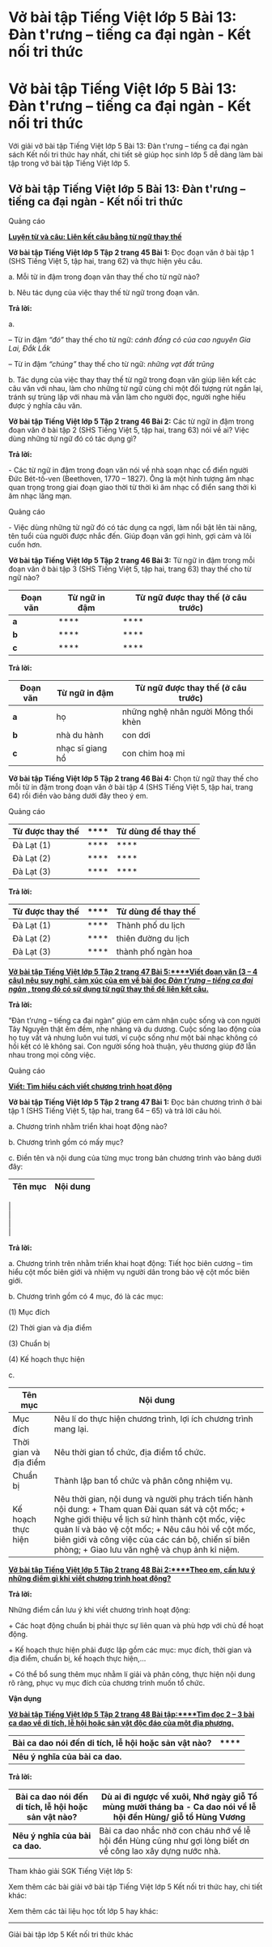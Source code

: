 # Vở bài tập Tiếng Việt lớp 5 Bài 13: Đàn t'rưng – tiếng ca đại ngàn - Kết nối tri thức

# Vở bài tập Tiếng Việt lớp 5 Bài 13: Đàn t'rưng – tiếng ca đại ngàn - Kết nối tri thức

Với giải vở bài tập Tiếng Việt lớp 5 Bài 13: Đàn t'rưng – tiếng ca đại ngàn sách Kết nối tri thức hay nhất, chi tiết sẽ giúp học sinh lớp 5 dễ dàng làm bài tập trong vở bài tập Tiếng Việt lớp 5.

## Vở bài tập Tiếng Việt lớp 5 Bài 13: Đàn t'rưng – tiếng ca đại ngàn - Kết nối tri thức

Quảng cáo

[**Luyện từ và câu: Liên kết câu bằng từ ngữ thay thế**](https://vietjack.com/vbt-tieng-viet-5-kn/luyen-tu-va-cau-lien-ket-cau-bang-tu-ngu-thay-the.jsp)

**Vở bài tập Tiếng Việt lớp 5 Tập 2 trang 45 Bài 1:** Đọc đoạn văn ở bài tập 1 (SHS Tiếng Việt 5, tập hai, trang 62) và thực hiện yêu cầu.

a. Mỗi từ in đậm trong đoạn văn thay thế cho từ ngữ nào?

b. Nêu tác dụng của việc thay thế từ ngữ trong đoạn văn.

**Trả lời:**

a.

– Từ in đậm  _“đó”_ thay thế cho từ ngữ:  _cánh đồng cỏ của cao nguyên Gia Lai, Đắk Lắk_

– Từ in đậm  _“chúng”_ thay thế cho từ ngữ:  _những vạt đất trũng_

b. Tác dụng của việc thay thay thế từ ngữ trong đoạn văn giúp liên kết các câu văn với nhau, làm cho những từ ngữ cùng chỉ một đối tượng rút ngắn lại, tránh sự trùng lặp với nhau mà vẫn làm cho người đọc, người nghe hiểu được ý nghĩa câu văn.

**Vở bài tập Tiếng Việt lớp 5 Tập 2 trang 46 Bài 2:** Các từ ngữ in đậm trong đoạn văn ở bài tập 2 (SHS Tiếng Việt 5, tập hai, trang 63) nói về ai? Việc dùng những từ ngữ đó có tác dụng gì?

**Trả lời:**

\- Các từ ngữ in đậm trong đoạn văn nói về nhà soạn nhạc cổ điển người Đức Bét-tô-ven (Beethoven, 1770 – 1827). Ông là một hình tượng âm nhạc quan trọng trong giai đoạn giao thời từ thời kì âm nhạc cổ điển sang thời kì âm nhạc lãng mạn.

Quảng cáo

\- Việc dùng những từ ngữ đó có tác dụng ca ngợi, làm nổi bật lên tài năng, tên tuổi của người được nhắc đến. Giúp đoạn văn gợi hình, gợi cảm và lôi cuốn hơn.

**Vở bài tập Tiếng Việt lớp 5 Tập 2 trang 46 Bài 3:** Từ ngữ in đậm trong mỗi đoạn văn ở bài tập 3 (SHS Tiếng Việt 5, tập hai, trang 63) thay thế cho từ ngữ nào?

**Đoạn văn** |  **Từ ngữ in đậm** |  **Từ ngữ được thay thế (ở câu trước)**  
---|---|---  
**a** |  **** |  ****  
**b** |  **** |  ****  
**c** |  **** |  ****  
  
**Trả lời:**

**Đoạn văn** |  **Từ ngữ in đậm** |  **Từ ngữ được thay thế (ở câu trước)**  
---|---|---  
**a** |  họ |  những nghệ nhân người Mông thổi khèn  
**b** |  nhà du hành |  con dơi  
**c** |  nhạc sĩ giang hồ |  con chim hoạ mi  
  
**Vở bài tập Tiếng Việt lớp 5 Tập 2 trang 46 Bài 4:** Chọn từ ngữ thay thế cho mỗi từ in đậm trong đoạn văn ở bài tập 4 (SHS Tiếng Việt 5, tập hai, trang 64) rồi điền vào bảng dưới đây theo ý em.

Quảng cáo

**Từ được thay thế** |  **** |  **Từ dùng để thay thế**  
---|---|---  
Đà Lạt (1) |  **** |  ****  
Đà Lạt (2) |  **** |  ****  
Đà Lạt (3) |  **** |  ****  
  
**Trả lời:**

**Từ được thay thế** |  **** |  **Từ dùng để thay thế**  
---|---|---  
Đà Lạt (1) |  **** |  Thành phố du lịch  
Đà Lạt (2) |  **** |  thiên đường du lịch  
Đà Lạt (3) |  **** |  thành phố ngàn hoa  
  
[**Vở bài tập Tiếng Việt lớp 5 Tập 2 trang 47 Bài 5:****Viết đoạn văn (3 – 4 câu) nêu suy nghĩ, cảm xúc của em về bài đọc _Đàn t’rưng – tiếng ca đại ngàn_ , trong đó có sử dụng từ ngữ thay thế để liên kết câu.**](https://vietjack.com/vbt-tieng-viet-5-kn/viet-doan-van-neu-suy-nghi-cam-xuc-cua-em-ve-bai-doc-vm.jsp)

**Trả lời:**

“Đàn t’rưng – tiếng ca đại ngàn” giúp em cảm nhận cuộc sống và con người Tây Nguyên thật êm đềm, nhẹ nhàng và du dương. Cuộc sống lao động của họ tuy vất vả nhưng luôn vui tươi, ví cuộc sống như một bài nhạc không có hồi kết có lẽ không sai. Con người sống hoà thuận, yêu thương giúp đỡ lẫn nhau trong mọi công việc.

Quảng cáo

[**Viết: Tìm hiểu cách viết chương trình hoạt động**](https://vietjack.com/vbt-tieng-viet-5-kn/viet-tim-hieu-cach-viet-chuong-trinh-hoat-dong.jsp)

**Vở bài tập Tiếng Việt lớp 5 Tập 2 trang 47 Bài 1:** Đọc bản chương trình ở bài tập 1 (SHS Tiếng Việt 5, tập hai, trang 64 – 65) và trả lời câu hỏi.

a. Chương trình nhằm triển khai hoạt động nào?

b. Chương trình gồm có mấy mục?

c. Điền tên và nội dung của từng mục trong bản chương trình vào bảng dưới đây:

**Tên mục** |  **Nội dung**  
---|---  
|   
|   
|   
|   
  
**Trả lời:**

a. Chương trình trên nhằm triển khai hoạt động: Tiết học biên cương – tìm hiểu cột mốc biên giới và nhiệm vụ người dân trong bảo vệ cột mốc biên giới.

b. Chương trình gồm có 4 mục, đó là các mục:

(1) Mục đích

(2) Thời gian và địa điểm

(3) Chuẩn bị

(4) Kế hoạch thực hiện

c. 

**Tên mục** |  **Nội dung**  
---|---  
Mục đích |  Nêu lí do thực hiện chương trình, lợi ích chương trình mang lại.  
Thời gian và địa điểm |  Nêu thời gian tổ chức, địa điểm tổ chức.  
Chuẩn bị |  Thành lập ban tổ chức và phân công nhiệm vụ.  
Kế hoạch thực hiện |  Nêu thời gian, nội dung và người phụ trách tiến hành nội dung: \+ Tham quan Đài quan sát và cột mốc; \+ Nghe giới thiệu về lịch sử hình thành cột mốc, việc quản lí và bảo vệ cột mốc; \+ Nêu câu hỏi về cột mốc, biên giới và công việc của các cán bộ, chiến sĩ biên phòng; \+ Giao lưu văn nghệ và chụp ảnh kỉ niệm.  
  
[**Vở bài tập Tiếng Việt lớp 5 Tập 2 trang 48 Bài 2:****Theo em, cần lưu ý những điểm gì khi viết chương trình hoạt động?**](https://vietjack.com/vbt-tieng-viet-5-kn/theo-em-can-luu-y-nhung-diem-gi-khi-viet-chuong-trinh-hoat-dong-vm.jsp)

**Trả lời:**

Những điểm cần lưu ý khi viết chương trình hoạt động:

\+ Các hoạt động chuẩn bị phải thực sự liên quan và phù hợp với chủ đề hoạt động.

\+ Kế hoạch thực hiện phải được lập gồm các mục: mục đích, thời gian và địa điểm, chuẩn bị, kế hoạch thực hiện,…

\+ Có thể bổ sung thêm mục nhằm lí giải và phân công, thực hiện nội dung rõ ràng, phục vụ mục đích của chương trình muốn tổ chức.

**Vận dụng**

[**Vở bài tập Tiếng Việt lớp 5 Tập 2 trang 48 Bài tập:****Tìm đọc 2 – 3 bài ca dao về di tích, lễ hội hoặc sản vật độc đáo của một địa phương.**](https://vietjack.com/vbt-tieng-viet-5-kn/tim-doc-2-3-bai-ca-dao-ve-di-tich-le-hoi-hoac-san-vat-vm.jsp)

**Bài ca dao nói đến di tích, lễ hội hoặc sản vật nào?** |  ****  
---|---  
**Nêu ý nghĩa của bài ca dao.** |   
  
**Trả lời:**

**Bài ca dao nói đến di tích, lễ hội hoặc sản vật nào?** |  Dù ai đi ngược về xuôi, Nhớ ngày giỗ Tổ mùng mười tháng ba \- Ca dao nói về lễ hội đền Hùng/ giỗ tổ Hùng Vương  
---|---  
**Nêu ý nghĩa của bài ca dao.** |  Bài ca dao nhắc nhở con cháu nhớ về lễ hội đền Hùng cũng như gợi lòng biết ơn về công lao xây dựng nước nhà.  
  
Tham khảo giải SGK Tiếng Việt lớp 5:

Xem thêm các bài giải vở bài tập Tiếng Việt lớp 5 Kết nối tri thức hay, chi tiết khác:

Xem thêm các tài liệu học tốt lớp 5 hay khác:

* * *

Giải bài tập lớp 5 Kết nối tri thức khác
